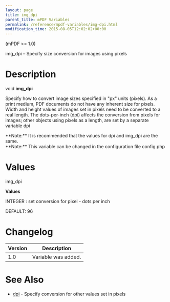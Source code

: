 ```yaml
---
layout: page
title: img_dpi
parent_title: mPDF Variables
permalink: /reference/mpdf-variables/img-dpi.html
modification_time: 2015-08-05T12:02:02+00:00
---
```


(mPDF >= 1.0)

img_dpi – Specify size conversion for images using pixels

# Description

void **img_dpi**

Specify how to convert image sizes specified in "px" units (pixels). As a print medium, PDF documents do not have any inherent size for pixels. Width and height values of images set in pixels need to be converted to a real length. The dots-per-inch (dpi) affects the conversion from pixels for images; other objects using pixels as a length, are set by a separate variable <span class="parameter">dpi</span>

<div class="alert alert-info" role="alert">**Note:** It is recommended that the values for <span class="parameter">dpi</span> and <span class="parameter">img_dpi</span> are the same.</div>

<div class="alert alert-info" role="alert">**Note:** This variable can be changed in the configuration file <span class="filename">config.php</span></div>

# Values

<span class="parameter">img_dpi</span>

**Values**

<span class="smallblock">INTEGER </span>: set conversion for pixel - dots per inch

<span class="smallblock">DEFAULT</span>: 96

# Changelog

<table class="table"> <thead>
<tr> <th>Version</th><th>Description</th> </tr>
</thead> <tbody>
<tr>
<td>1.0</td>
<td>Variable was added.</td>
</tr>
</tbody> </table>

# See Also

<ul>
<li class="manual_boxlist"><a href="{{ "/reference/mpdf-variables/dpi.html" | prepend: site.baseurl }}">dpi</a> - Specify conversion for other values set in pixels

</li>
</ul>


